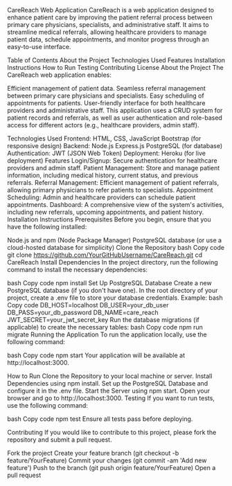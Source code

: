 CareReach Web Application
CareReach is a web application designed to enhance patient care by improving the patient referral process between primary care physicians, specialists, and administrative staff. It aims to streamline medical referrals, allowing healthcare providers to manage patient data, schedule appointments, and monitor progress through an easy-to-use interface.

Table of Contents
About the Project
Technologies Used
Features
Installation Instructions
How to Run
Testing
Contributing
License
About the Project
The CareReach web application enables:

Efficient management of patient data.
Seamless referral management between primary care physicians and specialists.
Easy scheduling of appointments for patients.
User-friendly interface for both healthcare providers and administrative staff.
This application uses a CRUD system for patient records and referrals, as well as user authentication and role-based access for different actors (e.g., healthcare providers, admin staff).

Technologies Used
Frontend:
HTML, CSS, JavaScript
Bootstrap (for responsive design)
Backend:
Node.js
Express.js
PostgreSQL (for database)
Authentication:
JWT (JSON Web Token)
Deployment:
Heroku (for live deployment)
Features
Login/Signup: Secure authentication for healthcare providers and admin staff.
Patient Management: Store and manage patient information, including medical history, current status, and previous referrals.
Referral Management: Efficient management of patient referrals, allowing primary physicians to refer patients to specialists.
Appointment Scheduling: Admin and healthcare providers can schedule patient appointments.
Dashboard: A comprehensive view of the system's activities, including new referrals, upcoming appointments, and patient history.
Installation Instructions
Prerequisites
Before you begin, ensure that you have the following installed:

Node.js and npm (Node Package Manager)
PostgreSQL database (or use a cloud-hosted database for simplicity)
Clone the Repository
bash
Copy code
git clone https://github.com/YourGitHubUsername/CareReach.git
cd CareReach
Install Dependencies
In the project directory, run the following command to install the necessary dependencies:

bash
Copy code
npm install
Set Up PostgreSQL Database
Create a new PostgreSQL database (if you don't have one).
In the root directory of your project, create a .env file to store your database credentials. Example:
bash
Copy code
DB_HOST=localhost
DB_USER=your_db_user
DB_PASS=your_db_password
DB_NAME=care_reach
JWT_SECRET=your_jwt_secret_key
Run the database migrations (if applicable) to create the necessary tables:
bash
Copy code
npm run migrate
Running the Application
To run the application locally, use the following command:

bash
Copy code
npm start
Your application will be available at http://localhost:3000.

How to Run
Clone the Repository to your local machine or server.
Install Dependencies using npm install.
Set up the PostgreSQL Database and configure it in the .env file.
Start the Server using npm start.
Open your browser and go to http://localhost:3000.
Testing
If you want to run tests, use the following command:

bash
Copy code
npm test
Ensure all tests pass before deploying.

Contributing
If you would like to contribute to this project, please fork the repository and submit a pull request.

Fork the project
Create your feature branch (git checkout -b feature/YourFeature)
Commit your changes (git commit -am 'Add new feature')
Push to the branch (git push origin feature/YourFeature)
Open a pull request